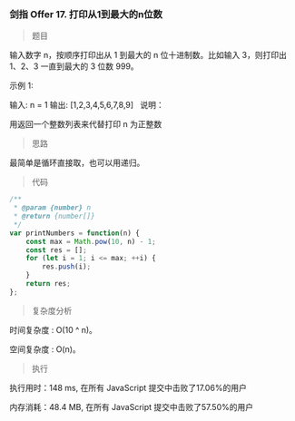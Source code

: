 ### 剑指 Offer 17. 打印从1到最大的n位数

> 题目

输入数字 n，按顺序打印出从 1 到最大的 n 位十进制数。比如输入 3，则打印出 1、2、3 一直到最大的 3 位数 999。

示例 1:

输入: n = 1
输出: [1,2,3,4,5,6,7,8,9]
 
说明：

用返回一个整数列表来代替打印
n 为正整数

> 思路

最简单是循环直接取，也可以用递归。

> 代码

```js
/**
 * @param {number} n
 * @return {number[]}
 */
var printNumbers = function(n) {
    const max = Math.pow(10, n) - 1;
    const res = [];
    for (let i = 1; i <= max; ++i) {
        res.push(i);
    }
    return res;
};
```

> 复杂度分析

时间复杂度 : O(10 ^ n)。

空间复杂度 : O(n)。

> 执行

执行用时：148 ms, 在所有 JavaScript 提交中击败了17.06%的用户

内存消耗：48.4 MB, 在所有 JavaScript 提交中击败了57.50%的用户